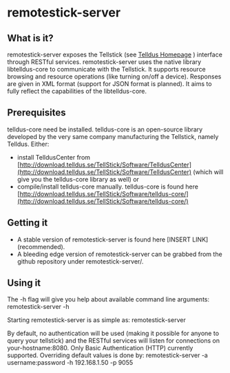 # remotestick-server

## What is it?
remotestick-server exposes the Tellstick (see [Telldus Homepage](http://www.telldus.se) ) interface through RESTful services. remotestick-server uses the native library libtelldus-core to communicate with the Tellstick. It supports resource browsing and resource operations (like turning on/off a device). Responses are given in XML format (support for JSON format is planned). It aims to fully reflect the capabilities of the libtelldus-core.

## Prerequisites
telldus-core need be installed. telldus-core is an open-source library developed by the very same company manufacturing the Tellstick, namely Telldus.
Either:

 * install TelldusCenter from [http://download.telldus.se/TellStick/Software/TelldusCenter](http://download.telldus.se/TellStick/Software/TelldusCenter) (which will give you the telldus-core library as well) or 
 * compile/install telldus-core manually. telldus-core is found here [http://download.telldus.se/TellStick/Software/telldus-core/](http://download.telldus.se/TellStick/Software/telldus-core/)

## Getting it

 * A stable version of remotestick-server is found here [INSERT LINK] (recommended).
 * A bleeding edge version of remotestick-server can be grabbed from the github repository under remotestick-server/.

## Using it
The -h flag will give you help about available command line arguments:
    remotestick-server -h

Starting remotestick-server is as simple as:
    remotestick-server

By default, no authentication will be used (making it possible for anyone to query your tellstick) and the RESTful services will listen for connections on your-hostname:8080. Only Basic Authentication (HTTP) currently supported.
Overriding default values is done by:
    remotestick-server -a username:password -h 192.168.1.50 -p 9055
